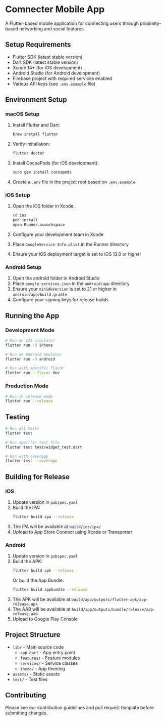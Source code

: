 # Comnecter Mobile App

A Flutter-based mobile application for connecting users through proximity-based networking and social features.

## Setup Requirements

- Flutter SDK (latest stable version)
- Dart SDK (latest stable version)
- Xcode 14+ (for iOS development)
- Android Studio (for Android development)
- Firebase project with required services enabled
- Various API keys (see `.env.example` file)

## Environment Setup

### macOS Setup

1. Install Flutter and Dart:
   ```bash
   brew install flutter
   ```

2. Verify installation:
   ```bash
   flutter doctor
   ```

3. Install CocoaPods (for iOS development):
   ```bash
   sudo gem install cocoapods
   ```

4. Create a `.env` file in the project root based on `.env.example`

### iOS Setup

1. Open the iOS folder in Xcode:
   ```bash
   cd ios
   pod install
   open Runner.xcworkspace
   ```

2. Configure your development team in Xcode
3. Place `GoogleService-Info.plist` in the Runner directory
4. Ensure your iOS deployment target is set to iOS 13.0 or higher

### Android Setup

1. Open the android folder in Android Studio
2. Place `google-services.json` in the `android/app` directory
3. Ensure your `minSdkVersion` is set to 21 or higher in `android/app/build.gradle`
4. Configure your signing keys for release builds

## Running the App

### Development Mode

```bash
# Run on iOS simulator
flutter run -d iPhone

# Run on Android emulator
flutter run -d android

# Run with specific flavor
flutter run --flavor dev
```

### Production Mode

```bash
# Run in release mode
flutter run --release
```

## Testing

```bash
# Run all tests
flutter test

# Run specific test file
flutter test test/widget_test.dart

# Run with coverage
flutter test --coverage
```

## Building for Release

### iOS

1. Update version in `pubspec.yaml`
2. Build the IPA:
   ```bash
   flutter build ipa --release
   ```
3. The IPA will be available at `build/ios/ipa/`
4. Upload to App Store Connect using Xcode or Transporter

### Android

1. Update version in `pubspec.yaml`
2. Build the APK:
   ```bash
   flutter build apk --release
   ```
   Or build the App Bundle:
   ```bash
   flutter build appbundle --release
   ```
3. The APK will be available at `build/app/outputs/flutter-apk/app-release.apk`
4. The AAB will be available at `build/app/outputs/bundle/release/app-release.aab`
5. Upload to Google Play Console

## Project Structure

- `lib/` - Main source code
  - `app.dart` - App entry point
  - `features/` - Feature modules
  - `services/` - Service classes
  - `theme/` - App theming
- `assets/` - Static assets
- `test/` - Test files

## Contributing

Please see our contribution guidelines and pull request template before submitting changes.
